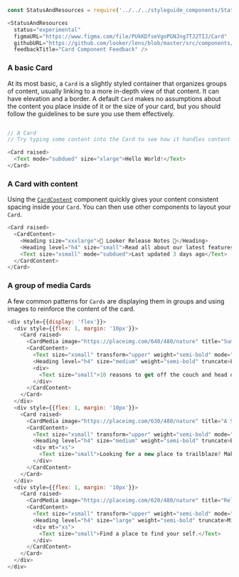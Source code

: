 ```js noeditor
const StatusAndResources = require('../../../styleguide_components/StatusAndResources').StatusAndResources;

<StatusAndResources
  status="experimental"
  figmaURL="https://www.figma.com/file/PUkKDfseVgoPGNJng7TJ2TIJ/Card"
  githubURL="https://github.com/looker/lens/blob/master/src/components/Card/Card.tsx"
  feedbackTitle="Card Component Feedback" />
```


<div class="doc-section-divider"></div>

### A basic Card

At its most basic, a `Card` is a slightly styled container that organizes groups of content, usually linking to a more in-depth view of that content. It can have elevation and a border. A default `Card` makes no assumptions about the content you place inside of it or the size of your card, but you should follow the guidelines to be sure you use them effectively.


```js

// A Card
// Try typing some content into the Card to see how it handles content by default

<Card raised>
  <Text mode="subdued" size="xlarge">Hello World!</Text>
</Card>
```

<div class="doc-section-divider"></div>

### A Card with content

Using the [`CardContent`](/#!/CardContent) component quickly gives your content consistent spacing inside your `Card`. You can then use other components to layout your `Card`.

```js
<Card raised>
  <CardContent>
    <Heading size="xxxlarge">🎉 Looker Release Notes 🎉</Heading>
    <Heading level="h4" size="small">Read all about our latest features</Heading>
    <Text size="xsmall" mode="subdued">Last updated 3 days ago</Text>
  </CardContent>
</Card>
```

<div class="doc-section-divider"></div>

### A group of media Cards

A few common patterns for `Cards` are displaying them in groups and using images to reinforce the content of the card.

```js
<div style={{display: 'flex'}}>
  <div style={{flex: 1, margin: '10px'}}>
    <Card raised>
      <CardMedia image="https://placeimg.com/640/480/nature" title="Summer Nature"></CardMedia>
      <CardContent>
        <Text size="xsmall" transform="upper" weight="semi-bold" mode="subdued">Summer</Text>
        <Heading level="h4" size="medium" weight="semi-bold" truncate>Life in The Great Outdoors</Heading>
        <div>
          <Text size="small">10 reasons to get off the couch and head outside this summer.</Text>
        </div>
      </CardContent>
    </Card>
  </div>
  <div style={{flex: 1, margin: '10px'}}>
    <Card raised>
      <CardMedia image="https://placeimg.com/630/480/nature" title="A Scenic Valley"></CardMedia>
      <CardContent>
        <Text size="xsmall" transform="upper" weight="semi-bold" mode="subdued">Explore</Text>
        <Heading level="h4" size="medium" weight="semi-bold" truncate>Best Scenic Hikes</Heading>
        <div mt="xs">
          <Text size="small">Looking for a new place to trailblaze? Make sure it has a great view!</Text>
        </div>
      </CardContent>
    </Card>
  </div>
  <div style={{flex: 1, margin: '10px'}}>
    <Card raised>
      <CardMedia image="https://placeimg.com/620/480/nature" title="Relaxing Views"></CardMedia>
      <CardContent>
        <Text size="xsmall" transform="upper" weight="semi-bold" mode="subdued">Relax</Text>
        <Heading level="h4" size="large" weight="semi-bold" truncate>Mindfull Wilderness</Heading>
        <div mt="xs">
          <Text size="small">Find a place to find your self.</Text>
        </div>
      </CardContent>
    </Card>
  </div>
</div>
```

